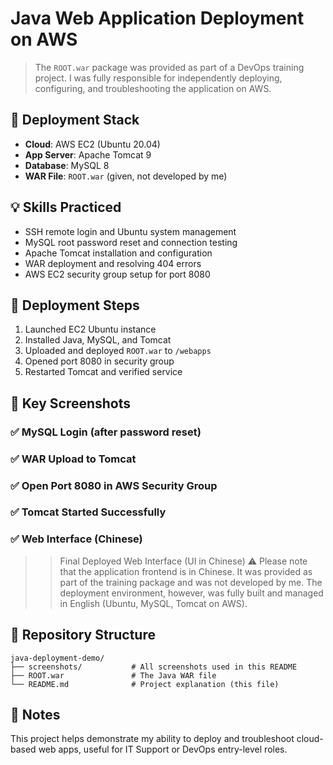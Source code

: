 # Java Web Application Deployment on AWS

> The `ROOT.war` package was provided as part of a DevOps training project. I was fully responsible for independently deploying, configuring, and troubleshooting the application on AWS.

## 🔧 Deployment Stack

- **Cloud**: AWS EC2 (Ubuntu 20.04)
- **App Server**: Apache Tomcat 9
- **Database**: MySQL 8
- **WAR File**: `ROOT.war` (given, not developed by me)

## 💡 Skills Practiced

- SSH remote login and Ubuntu system management
- MySQL root password reset and connection testing
- Apache Tomcat installation and configuration
- WAR deployment and resolving 404 errors
- AWS EC2 security group setup for port 8080

## 🚀 Deployment Steps

1. Launched EC2 Ubuntu instance
2. Installed Java, MySQL, and Tomcat
3. Uploaded and deployed `ROOT.war` to `/webapps`
4. Opened port 8080 in security group
5. Restarted Tomcat and verified service

## 🗼 Key Screenshots

### ✅ MySQL Login (after password reset)



### ✅ WAR Upload to Tomcat



### ✅ Open Port 8080 in AWS Security Group



### ✅ Tomcat Started Successfully



### ✅ Web Interface (Chinese)

> > Final Deployed Web Interface (UI in Chinese)
> >  ⚠️ Please note that the application frontend is in Chinese. It was provided as part of the training package and was not developed by me. The deployment environment, however, was fully built and managed in English (Ubuntu, MySQL, Tomcat on AWS).



## 📁 Repository Structure

```
java-deployment-demo/
├── screenshots/           # All screenshots used in this README
├── ROOT.war               # The Java WAR file 
└── README.md              # Project explanation (this file)
```

## 📍 Notes

This project helps demonstrate my ability to deploy and troubleshoot cloud-based web apps, useful for IT Support or DevOps entry-level roles.